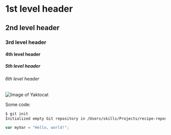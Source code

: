 # 1st level header

## 2nd level header

### 3rd level header

#### 4th level header

##### 5th level header

###### 6th level header

![Image of Yaktocat](https://octodex.github.com/images/yaktocat.png)

Some code:

```bash
$ git init
Initialized empty Git repository in /Users/skills/Projects/recipe-repository/.git/
```

``` javascript
var myVar = "Hello, world!";
```

